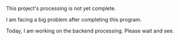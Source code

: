 This project's processing is not yet complete.

I am facing a big problem after completing this program.

Today, I am working on the backend processing. Please wait and see.
